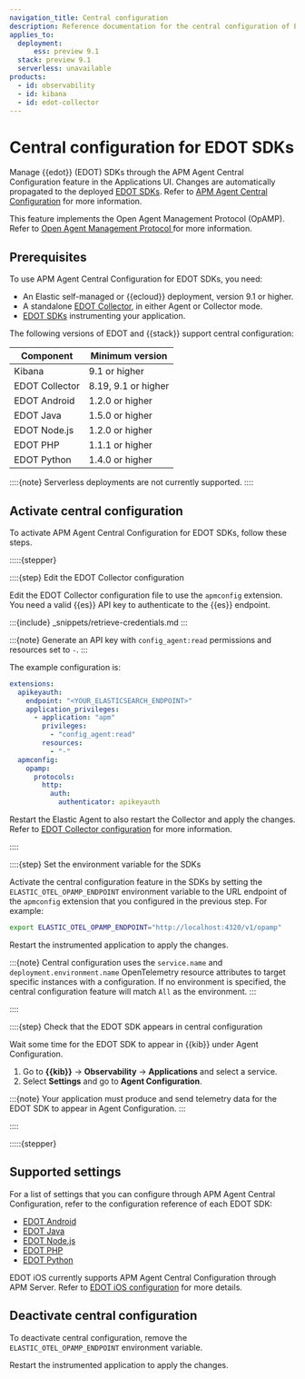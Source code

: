```yaml
---
navigation_title: Central configuration
description: Reference documentation for the central configuration of EDOT SDKs.
applies_to:
  deployment:
      ess: preview 9.1
  stack: preview 9.1
  serverless: unavailable
products:
  - id: observability
  - id: kibana
  - id: edot-collector
---
```


# Central configuration for EDOT SDKs

Manage {{edot}} (EDOT) SDKs through the APM Agent Central Configuration feature in the Applications UI. Changes are automatically propagated to the deployed [EDOT SDKs](/reference/edot-sdks/index.md). Refer to [APM Agent Central Configuration](docs-content://solutions/observability/apm/apm-agent-central-configuration.md) for more information.

This feature implements the Open Agent Management Protocol (OpAMP). Refer to [Open Agent Management Protocol
](https://opentelemetry.io/docs/specs/opamp/) for more information.

## Prerequisites

To use APM Agent Central Configuration for EDOT SDKs, you need:

* An Elastic self-managed or {{ecloud}} deployment, version 9.1 or higher.
* A standalone [EDOT Collector](/reference/edot-collector/index.md), in either Agent or Collector mode.
* [EDOT SDKs](/reference/edot-sdks/index.md) instrumenting your application.

The following versions of EDOT and {{stack}} support central configuration:

| Component | Minimum version |
|-----------|----------------|
| Kibana | 9.1 or higher |
| EDOT Collector | 8.19, 9.1 or higher |
| EDOT Android | 1.2.0 or higher |
| EDOT Java | 1.5.0 or higher |
| EDOT Node.js | 1.2.0 or higher |
| EDOT PHP | 1.1.1 or higher |
| EDOT Python | 1.4.0 or higher |

::::{note}
Serverless deployments are not currently supported.
::::

## Activate central configuration

To activate APM Agent Central Configuration for EDOT SDKs, follow these steps.

:::::{stepper}

::::{step} Edit the EDOT Collector configuration

Edit the EDOT Collector configuration file to use the `apmconfig` extension. You need a valid {{es}} API key to authenticate to the {{es}} endpoint. 

:::{include} _snippets/retrieve-credentials.md
:::

:::{note}
Generate an API key with `config_agent:read` permissions and resources set to `-`.
:::

The example configuration is:

```yaml
extensions:
  apikeyauth:
    endpoint: "<YOUR_ELASTICSEARCH_ENDPOINT>"
    application_privileges:
      - application: "apm"
        privileges:
          - "config_agent:read"
        resources:
          - "-"
  apmconfig:
    opamp:
      protocols:
        http:
          auth:
            authenticator: apikeyauth
```

Restart the Elastic Agent to also restart the Collector and apply the changes. Refer to [EDOT Collector configuration](/reference/edot-collector/config/default-config-standalone.md#central-configuration) for more information.

::::

::::{step} Set the environment variable for the SDKs

Activate the central configuration feature in the SDKs by setting the `ELASTIC_OTEL_OPAMP_ENDPOINT` environment variable to the URL endpoint of the `apmconfig` extension that you configured in the previous step. For example:

```sh
export ELASTIC_OTEL_OPAMP_ENDPOINT="http://localhost:4320/v1/opamp"
```

Restart the instrumented application to apply the changes.

:::{note}
Central configuration uses the `service.name` and `deployment.environment.name` OpenTelemetry resource attributes to target specific instances with a configuration. If no environment is specified, the central configuration feature will match `All` as the environment.
:::

::::

::::{step} Check that the EDOT SDK appears in central configuration

Wait some time for the EDOT SDK to appear in {{kib}} under Agent Configuration.

1. Go to **{{kib}}** → **Observability** → **Applications** and select a service.
2. Select **Settings** and go to **Agent Configuration**.

:::{note}
Your application must produce and send telemetry data for the EDOT SDK to appear in Agent Configuration.
:::

::::

:::::{stepper}

## Supported settings

For a list of settings that you can configure through APM Agent Central Configuration, refer to the configuration reference of each EDOT SDK:

- [EDOT Android](/reference/edot-sdks/android/configuration.md#central-configuration)
- [EDOT Java](/reference/edot-sdks/java/configuration.md#central-configuration)
- [EDOT Node.js](/reference/edot-sdks/nodejs/configuration.md#central-configuration)
- [EDOT PHP](/reference/edot-sdks/php/configuration.md#central-configuration)
- [EDOT Python](/reference/edot-sdks/python/configuration.md#central-configuration)

EDOT iOS currently supports APM Agent Central Configuration through APM Server. Refer to [EDOT iOS configuration](/reference/edot-sdks/ios/configuration.md) for more details.

## Deactivate central configuration

To deactivate central configuration, remove the `ELASTIC_OTEL_OPAMP_ENDPOINT` environment variable.

Restart the instrumented application to apply the changes.